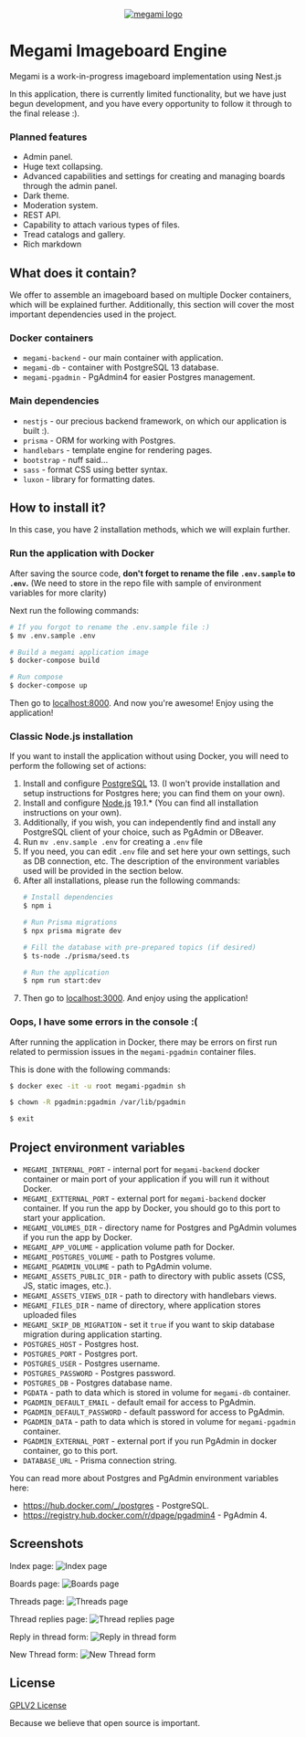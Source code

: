 <p align="center">
   <a href="https://fastpic.org/view/122/2023/0903/e158fd47353b16ea8cafbfc2a95ea50a.png.html" target="_blank">
      <img src="https://i122.fastpic.org/thumb/2023/0903/0a/e158fd47353b16ea8cafbfc2a95ea50a.jpeg" alt="megami logo">
   </a>
</p>

# Megami Imageboard Engine

Megami is a work-in-progress imageboard implementation using Nest.js

In this application, there is currently limited functionality, 
but we have just begun development, and you have every opportunity to 
follow it through to the final release :).

### Planned features

* Admin panel.
* Huge text collapsing.
* Advanced capabilities and settings for creating and managing boards through the admin panel.
* Dark theme.
* Moderation system.
* REST API.
* Capability to attach various types of files.
* Tread catalogs and gallery.
* Rich markdown

## What does it contain?
We offer to assemble an imageboard based on multiple Docker containers, 
which will be explained further. 
Additionally, this section will cover the most important dependencies used in the project.

### Docker containers
* `megami-backend` - our main container with application.
* `megami-db` - container with PostgreSQL 13 database.
* `megami-pgadmin` - PgAdmin4 for easier Postgres management.

### Main dependencies
* `nestjs` - our precious backend framework, on which our application is built :).
* `prisma` - ORM for working with Postgres.
* `handlebars` - template engine for rendering pages.
* `bootstrap` - nuff said...
* `sass` - format CSS using better syntax.
* `luxon` - library for formatting dates.

## How to install it?
In this case, you have 2 installation methods, which we will explain further.

### Run the application with Docker

After saving the source code, **don't forget to rename the file `.env.sample` to `.env`.**
(We need to store in the repo file with sample of environment variables for more clarity)

Next run the following commands:

```sh
# If you forgot to rename the .env.sample file :)
$ mv .env.sample .env

# Build a megami application image
$ docker-compose build

# Run compose
$ docker-compose up
```
Then go to [localhost:8000](http://localhost:8000/).
And now you're awesome! Enjoy using the application!

### Classic Node.js installation

If you want to install the application without using Docker, you will need to perform the following set of actions:

1. Install and configure [PostgreSQL](https://www.postgresql.org/) 13. (I won't provide installation and setup instructions for Postgres here; you can find them on your own).
2. Install and configure [Node.js](https://nodejs.org/) 19.1.* (You can find all installation instructions on your own).
3. Additionally, if you wish, you can independently find and install any PostgreSQL client of your choice, such as PgAdmin or DBeaver.
4. Run `mv .env.sample .env` for creating a `.env` file
5. If you need, you can edit `.env` file and set here your own settings, such as DB connection, etc. The description of the environment variables used will be provided in the section below.
6. After all installations, please run the following commands:
    ```sh
    # Install dependencies
    $ npm i
   
    # Run Prisma migrations
    $ npx prisma migrate dev
   
    # Fill the database with pre-prepared topics (if desired)
    $ ts-node ./prisma/seed.ts
   
    # Run the application
    $ npm run start:dev
    ```
7. Then go to [localhost:3000](http://localhost:3000/). And enjoy using the application!

### Oops, I have some errors in the console :(
After running the application in Docker, there may be errors on first run related to permission issues in the `megami-pgadmin` container files.

This is done with the following commands:

```sh
$ docker exec -it -u root megami-pgadmin sh

$ chown -R pgadmin:pgadmin /var/lib/pgadmin

$ exit
```

## Project environment variables
* `MEGAMI_INTERNAL_PORT` - internal port for `megami-backend` docker container or main port of your application if you will run it without Docker.
* `MEGAMI_EXTTERNAL_PORT` - external port for `megami-backend` docker container. If you run the app by Docker, you should go to this port to start your application.
* `MEGAMI_VOLUMES_DIR` - directory name for Postgres and PgAdmin volumes if you run the app by Docker.
* `MEGAMI_APP_VOLUME` - application volume path for Docker.
* `MEGAMI_POSTGRES_VOLUME` - path to Postgres volume.
* `MEGAMI_PGADMIN_VOLUME` - path to PgAdmin volume.
* `MEGAMI_ASSETS_PUBLIC_DIR` - path to directory with public assets (CSS, JS, static images, etc.).
* `MEGAMI_ASSETS_VIEWS_DIR` - path to directory with handlebars views.
* `MEGAMI_FILES_DIR` - name of directory, where application stores uploaded files
* `MEGAMI_SKIP_DB_MIGRATION` - set it `true` if you want to skip database migration during application starting.
* `POSTGRES_HOST` - Postgres host.
* `POSTGRES_PORT` - Postgres port.
* `POSTGRES_USER` - Postgres username.
* `POSTGRES_PASSWORD` - Postgres password.
* `POSTGRES_DB` - Postgres database name.
* `PGDATA` - path to data which is stored in volume for `megami-db` container.
* `PGADMIN_DEFAULT_EMAIL` - default email for access to PgAdmin.
* `PGADMIN_DEFAULT_PASSWORD` - default password for access to PgAdmin.
* `PGADMIN_DATA` - path to data which is stored in volume for `megami-pgadmin` container.
* `PGADMIN_EXTERNAL_PORT` - external port if you run PgAdmin in docker container, go to this port.
* `DATABASE_URL` - Prisma connection string.

You can read more about Postgres and PgAdmin environment variables here:
* https://hub.docker.com/_/postgres - PostgreSQL.
* https://registry.hub.docker.com/r/dpage/pgadmin4 - PgAdmin 4.

## Screenshots

Index page:
![Index page](https://raw.githubusercontent.com/d-indifference/megami/master/readme/screen1.png?token=GHSAT0AAAAAACF6HJYX5JX5CCJP25DFWVMOZHUKMHA)

Boards page:
![Boards page](https://raw.githubusercontent.com/d-indifference/megami/master/readme/screen2.png?token=GHSAT0AAAAAACF6HJYX5JX5CCJP25DFWVMOZHUKMHA)

Threads page:
![Threads page](https://raw.githubusercontent.com/d-indifference/megami/master/readme/screen3.png?token=GHSAT0AAAAAACF6HJYX5JX5CCJP25DFWVMOZHUKMHA)

Thread replies page:
![Thread replies page](https://raw.githubusercontent.com/d-indifference/megami/master/readme/screen4.png?token=GHSAT0AAAAAACF6HJYX5JX5CCJP25DFWVMOZHUKMHA)

Reply in thread form:
![Reply in thread form](https://raw.githubusercontent.com/d-indifference/megami/master/readme/screen5.png?token=GHSAT0AAAAAACF6HJYX5JX5CCJP25DFWVMOZHUKMHA)

New Thread form:
![New Thread form](https://raw.githubusercontent.com/d-indifference/megami/master/readme/screen6.png?token=GHSAT0AAAAAACF6HJYX5JX5CCJP25DFWVMOZHUKMHA)

## License
<a href="https://github.com/d-indifference/megami/blob/master/LICENSE">GPLV2 License</a>

Because we believe that open source is important.
